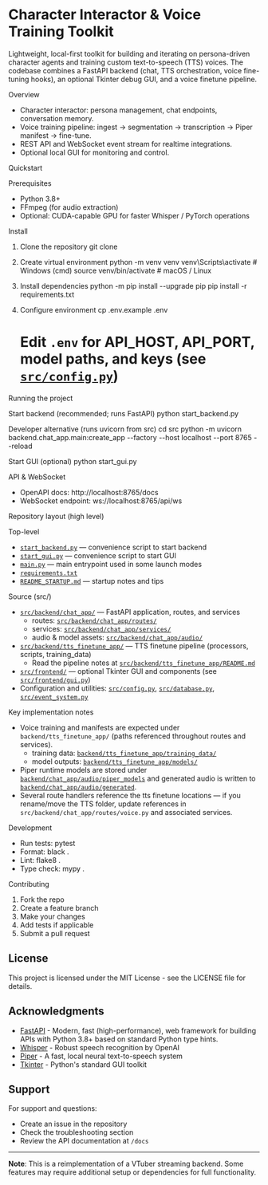 # Character Interactor & Voice Training Toolkit

Lightweight, local-first toolkit for building and iterating on persona-driven character agents and training custom text-to-speech (TTS) voices. The codebase combines a FastAPI backend (chat, TTS orchestration, voice fine-tuning hooks), an optional Tkinter debug GUI, and a voice finetune pipeline.

Overview
- Character interactor: persona management, chat endpoints, conversation memory.
- Voice training pipeline: ingest → segmentation → transcription → Piper manifest → fine-tune.
- REST API and WebSocket event stream for realtime integrations.
- Optional local GUI for monitoring and control.

Quickstart

Prerequisites
- Python 3.8+
- FFmpeg (for audio extraction)
- Optional: CUDA-capable GPU for faster Whisper / PyTorch operations

Install
1. Clone the repository
   git clone <repository-url>

2. Create virtual environment
   python -m venv venv
   venv\Scripts\activate    # Windows (cmd)
   source venv/bin/activate # macOS / Linux

3. Install dependencies
   python -m pip install --upgrade pip
   pip install -r requirements.txt

4. Configure environment
   cp .env.example .env
   # Edit `.env` for API_HOST, API_PORT, model paths, and keys (see [`src/config.py`](src/config.py:1))

Running the project

Start backend (recommended; runs FastAPI)
python start_backend.py

Developer alternative (runs uvicorn from src)
cd src
python -m uvicorn backend.chat_app.main:create_app --factory --host localhost --port 8765 --reload

Start GUI (optional)
python start_gui.py

API & WebSocket
- OpenAPI docs: http://localhost:8765/docs
- WebSocket endpoint: ws://localhost:8765/api/ws

Repository layout (high level)

Top-level
- [`start_backend.py`](start_backend.py:1) — convenience script to start backend
- [`start_gui.py`](start_gui.py:1) — convenience script to start GUI
- [`main.py`](main.py:1) — main entrypoint used in some launch modes
- [`requirements.txt`](requirements.txt:1)
- [`README_STARTUP.md`](README_STARTUP.md:1) — startup notes and tips

Source (src/)
- [`src/backend/chat_app/`](src/backend/chat_app:1) — FastAPI application, routes, and services
  - routes: [`src/backend/chat_app/routes/`](src/backend/chat_app/routes:1)
  - services: [`src/backend/chat_app/services/`](src/backend/chat_app/services:1)
  - audio & model assets: [`src/backend/chat_app/audio/`](src/backend/chat_app/audio:1)
- [`src/backend/tts_finetune_app/`](src/backend/tts_finetune_app:1) — TTS finetune pipeline (processors, scripts, training_data)
  - Read the pipeline notes at [`src/backend/tts_finetune_app/README.md`](src/backend/tts_finetune_app/README.md:1)
- [`src/frontend/`](src/frontend:1) — optional Tkinter GUI and components (see [`src/frontend/gui.py`](src/frontend/gui.py:1))
- Configuration and utilities: [`src/config.py`](src/config.py:1), [`src/database.py`](src/database.py:1), [`src/event_system.py`](src/event_system.py:1)

Key implementation notes
- Voice training and manifests are expected under `backend/tts_finetune_app/` (paths referenced throughout routes and services).
  - training data: [`backend/tts_finetune_app/training_data/`](backend/tts_finetune_app/training_data:1)
  - model outputs: [`backend/tts_finetune_app/models/`](backend/tts_finetune_app/models:1)
- Piper runtime models are stored under [`backend/chat_app/audio/piper_models`](backend/chat_app/audio/piper_models:1) and generated audio is written to [`backend/chat_app/audio/generated`](backend/chat_app/audio/generated:1).
- Several route handlers reference the tts finetune locations — if you rename/move the TTS folder, update references in `src/backend/chat_app/routes/voice.py` and associated services.

Development
- Run tests: pytest
- Format: black .
- Lint: flake8 .
- Type check: mypy .

Contributing
1. Fork the repo
2. Create a feature branch
3. Make your changes
4. Add tests if applicable
5. Submit a pull request

## License

This project is licensed under the MIT License - see the LICENSE file for details.

## Acknowledgments

- [FastAPI](https://fastapi.tiangolo.com/) - Modern, fast (high-performance), web framework for building APIs with Python 3.8+ based on standard Python type hints.
- [Whisper](https://github.com/openai/whisper) - Robust speech recognition by OpenAI
- [Piper](https://github.com/rhasspy/piper) - A fast, local neural text-to-speech system
- [Tkinter](https://docs.python.org/3/library/tkinter.html) - Python's standard GUI toolkit

## Support

For support and questions:
- Create an issue in the repository
- Check the troubleshooting section
- Review the API documentation at `/docs`

---

**Note**: This is a reimplementation of a VTuber streaming backend. Some features may require additional setup or dependencies for full functionality.